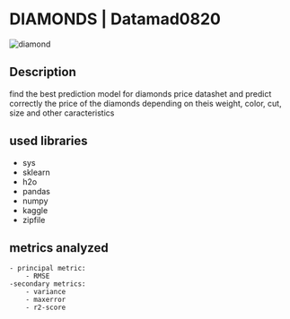 # DIAMONDS | Datamad0820

![diamond](.images/diamond1.gif)


## Description
find the best prediction model for diamonds price datashet and predict correctly the price of the diamonds depending on theis weight, color, cut, size and other caracteristics

## used libraries
* sys
* sklearn
* h2o
* pandas
* numpy
* kaggle
* zipfile

## metrics analyzed
	- principal metric:
		- RMSE
	-secondary metrics:
		- variance 
 		- maxerror 
 		- r2-score 
	

